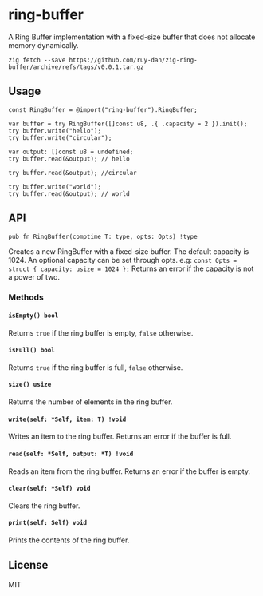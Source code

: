 # ring-buffer

A Ring Buffer implementation with a fixed-size buffer that does not allocate memory dynamically.

```
zig fetch --save https://github.com/ruy-dan/zig-ring-buffer/archive/refs/tags/v0.0.1.tar.gz
```

## Usage

```zig
const RingBuffer = @import("ring-buffer").RingBuffer;

var buffer = try RingBuffer([]const u8, .{ .capacity = 2 }).init();
try buffer.write("hello");
try buffer.write("circular");

var output: []const u8 = undefined;
try buffer.read(&output); // hello

try buffer.read(&output); //circular

try buffer.write("world");
try buffer.read(&output); // world
```

## API

```zig
pub fn RingBuffer(comptime T: type, opts: Opts) !type
```
Creates a new RingBuffer with a fixed-size buffer.
The default capacity is 1024. An optional capacity can be set through opts.
e.g: `const Opts = struct { capacity: usize = 1024 };`
Returns an error if the capacity is not a power of two.


### Methods

#### `isEmpty() bool`

Returns `true` if the ring buffer is empty, `false` otherwise.

#### `isFull() bool`

Returns `true` if the ring buffer is full, `false` otherwise.

#### `size() usize`

Returns the number of elements in the ring buffer.

#### `write(self: *Self, item: T) !void`

Writes an item to the ring buffer. Returns an error if the buffer is full.

#### `read(self: *Self, output: *T) !void`

Reads an item from the ring buffer. Returns an error if the buffer is empty.

#### `clear(self: *Self) void`

Clears the ring buffer.

#### `print(self: Self) void`

Prints the contents of the ring buffer.



## License

MIT
